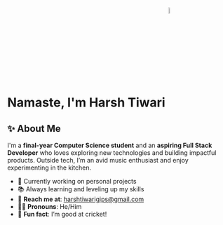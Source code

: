 # Namaste, I'm Harsh Tiwari <a href="https://harsh09tiwari.netlify.app"><img src="https://raw.githubusercontent.com/shar-mayank/shar-mayank/main/stuff/namaste.gif" width="6%" style="vertical-align: bottom;"></a>

## ✨ About Me  

I'm a **final-year Computer Science student** and an **aspiring Full Stack Developer** who loves exploring new technologies and building impactful products. Outside tech, I’m an avid music enthusiast and enjoy experimenting in the kitchen.  

- 🌱 Currently working on personal projects  
- 📚 Always learning and leveling up my skills  
- 📧 **Reach me at**: [harshtiwarigips@gmail.com](mailto:harshtiwarigips@gmail.com)  
- 🙋‍♂️ **Pronouns**: He/Him 
- 🏏 **Fun fact**: I’m good at cricket!  
